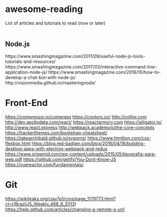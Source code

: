 # awesome-reading
List of articles and tutorials to read (now or later)
<br><br>
<h2>Node.js</h2>
https://www.smashingmagazine.com/2011/09/useful-node-js-tools-tutorials-and-resources/
https://www.smashingmagazine.com/2017/03/interactive-command-line-application-node-js/
https://www.smashingmagazine.com/2016/10/how-to-develop-a-chat-bot-with-node-js/
http://visionmedia.github.io/masteringnode/

# Front-End
https://compressor.io/compress
https://coolors.co/
http://colllor.com
http://dev.apollodata.com/react/
https://reactarmory.com
https://alligator.io/
http://www.react.express
http://webpack.academy/p/the-core-concepts
https://hackerthemes.com/bootstrap-cheatsheet/
https://jakearchibald.github.io/svgomg/
https://www.htmllion.com/css-flexbox.html
https://blog.red-badger.com/blog/2016/04/18/building-desktop-apps-with-electron-webpack-and-redux
https://www.origamid.com/wp-content/uploads/2015/05/tipografia-para-web.pdf
https://github.com/getify/You-Dont-Know-JS
https://vuereactor.com/fundamentals/

# Git
https://wikileaks.org/ciav7p1/cms/page_1179773.html?ct=t(BrazilJS_Weekly_468_9_2013)
https://help.github.com/articles/changing-a-remote-s-url/
